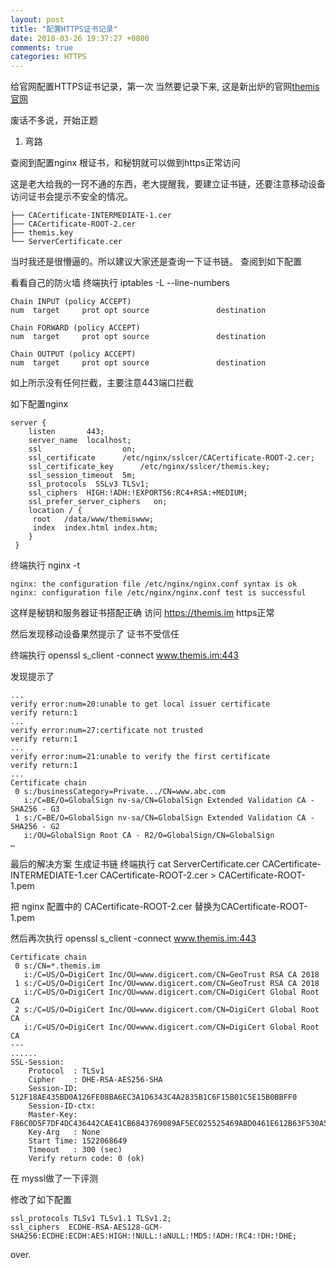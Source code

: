 ```yaml
---
layout: post
title: "配置HTTPS证书记录"
date: 2018-03-26 19:37:27 +0800
comments: true
categories: HTTPS 
---
```


给官网配置HTTPS证书记录，第一次
当然要记录下来, 这是新出炉的官网[themis官网](https://themis.im)<!-- more -->

废话不多说，开始正题

1) 弯路

查阅到配置nginx 根证书，和秘钥就可以做到https正常访问

这是老大给我的一窍不通的东西，老大提醒我，要建立证书链，还要注意移动设备访问证书会提示不安全的情况。
```
├── CACertificate-INTERMEDIATE-1.cer
├── CACertificate-ROOT-2.cer
├── themis.key
└── ServerCertificate.cer
```

当时我还是很懵逼的。所以建议大家还是查询一下证书链。
查阅到如下配置

看看自己的防火墙 终端执行 iptables -L --line-numbers

```
Chain INPUT (policy ACCEPT)
num  target     prot opt source               destination

Chain FORWARD (policy ACCEPT)
num  target     prot opt source               destination

Chain OUTPUT (policy ACCEPT)
num  target     prot opt source               destination
```
如上所示没有任何拦截，主要注意443端口拦截

如下配置nginx
```
server {
    listen       443;
    server_name  localhost;
    ssl                  on;
    ssl_certificate      /etc/nginx/sslcer/CACertificate-ROOT-2.cer;
    ssl_certificate_key      /etc/nginx/sslcer/themis.key;
    ssl_session_timeout  5m;
    ssl_protocols  SSLv3 TLSv1;
    ssl_ciphers  HIGH:!ADH:!EXPORT56:RC4+RSA:+MEDIUM;
    ssl_prefer_server_ciphers   on;
    location / {
     root   /data/www/themiswww;
     index  index.html index.htm;
    }
 }
```

终端执行 nginx -t
```
nginx: the configuration file /etc/nginx/nginx.conf syntax is ok
nginx: configuration file /etc/nginx/nginx.conf test is successful
```
这样是秘钥和服务器证书搭配正确
访问 https://themis.im https正常

然后发现移动设备果然提示了 证书不受信任

终端执行 openssl s_client -connect www.themis.im:443

发现提示了

```
...
verify error:num=20:unable to get local issuer certificate
verify return:1
...
verify error:num=27:certificate not trusted
verify return:1
...
verify error:num=21:unable to verify the first certificate
verify return:1
...
Certificate chain
 0 s:/businessCategory=Private.../CN=www.abc.com
   i:/C=BE/O=GlobalSign nv-sa/CN=GlobalSign Extended Validation CA - SHA256 - G3
 1 s:/C=BE/O=GlobalSign nv-sa/CN=GlobalSign Extended Validation CA - SHA256 - G2
   i:/OU=GlobalSign Root CA - R2/O=GlobalSign/CN=GlobalSign
…

```

最后的解决方案 生成证书链
终端执行 cat ServerCertificate.cer CACertificate-INTERMEDIATE-1.cer CACertificate-ROOT-2.cer > CACertificate-ROOT-1.pem

把 nginx 配置中的 CACertificate-ROOT-2.cer 替换为CACertificate-ROOT-1.pem

然后再次执行 openssl s_client -connect www.themis.im:443

```
Certificate chain
 0 s:/CN=*.themis.im
   i:/C=US/O=DigiCert Inc/OU=www.digicert.com/CN=GeoTrust RSA CA 2018
 1 s:/C=US/O=DigiCert Inc/OU=www.digicert.com/CN=GeoTrust RSA CA 2018
   i:/C=US/O=DigiCert Inc/OU=www.digicert.com/CN=DigiCert Global Root CA
 2 s:/C=US/O=DigiCert Inc/OU=www.digicert.com/CN=DigiCert Global Root CA
   i:/C=US/O=DigiCert Inc/OU=www.digicert.com/CN=DigiCert Global Root CA
---
......
SSL-Session:
    Protocol  : TLSv1
    Cipher    : DHE-RSA-AES256-SHA
    Session-ID: 512F18AE435BD0A126FE08BA6EC3A1D6343C4A2835B1C6F15B01C5E15B0BBFF0
    Session-ID-ctx:
    Master-Key: F86C0D5F7DF4DC436442CAE41CB6843769089AF5EC025525469ABD0461E612B63F530A55C35AA073EDE9C51BDF97A06D
    Key-Arg   : None
    Start Time: 1522068649
    Timeout   : 300 (sec)
    Verify return code: 0 (ok)
```
在 myssl做了一下评测

修改了如下配置
```
ssl_protocols TLSv1 TLSv1.1 TLSv1.2;
ssl_ciphers  ECDHE-RSA-AES128-GCM-SHA256:ECDHE:ECDH:AES:HIGH:!NULL:!aNULL:!MD5:!ADH:!RC4:!DH:!DHE;
```
over.
